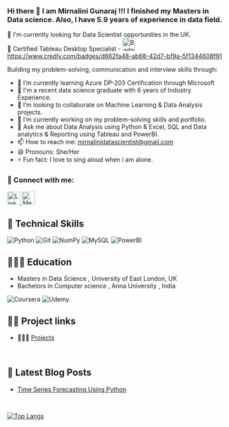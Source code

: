 ### Hi there 👋  I am Mirnalini Gunaraj !!! I finished my Masters in Data science. Also, I have 5.9 years of experience in data field. 


🎃 I'm currently looking for Data Scientist opportunities in the UK.  
💃 Certified Tableau Desktop Specialist - <a href="https://www.credly.com/badges/d662fa48-ab68-42d7-bf9a-5f1344608f91">
<img src="Images/tab.png" alt="Badge"
width="30px" height="height">
</a> https://www.credly.com/badges/d662fa48-ab68-42d7-bf9a-5f1344608f91

Building my problem-solving, communication and interview skills through: 

- 🌱 I’m currently learning Azure DP-203 Certification through Microsoft <a href="https://learn.microsoft.com/en-us/certifications/exams/dp-203"></a> 
- 💃 I'm a recent data science graduate with 6 years of Industry Experience.
- 👯 I’m looking to collaborate on Machine Learning & Data Analysis projects.
- 🔭 I’m currently working on my problem-solving skills and portfolio.
- 💬 Ask me about Data Analysis using Python & Excel, SQL and Data analytics & Reporting using Tableau and PowerBI. 
- 📫 How to reach me: mirnalinidatascientist@gmail.com
- 😄 Pronouns: She/Her
- ⚡ Fun fact: I love to sing aloud when i am alone.

### 🤝 Connect with me:
<a href="https://www.linkedin.com/in/mirnalini-gunaraj-029718242/">
<img src="Images/linkedin.png" alt="Linkedin"
width="30px" height="height">
</a> 
<a href="https://medium.com/@mirnalinidatascientist">
<img src="Images/medium.png" alt="Medium"
width="30px" height="height">
</a> 

<br>

## 💼 Technical Skills 

![Python](https://img.shields.io/badge/python-3670A1?style=for-the-badge&logo=python&logoColor=ffdd54) ![Git](https://img.shields.io/badge/git-%23F05033.svg?style=for-the-badge&logo=git&logoColor=white)  ![NumPy](https://img.shields.io/badge/numpy-%23013243.svg?style=for-the-badge&logo=numpy&logoColor=white) ![MySQL](https://img.shields.io/badge/MySQL-3670A1?style=for-the-badge&logo=python&logoColor=ffdd54) ![PowerBI](https://img.shields.io/badge/PowerBI-%23F05033.svg?style=for-the-badge&logo=git&logoColor=white) 


## 👩🏽‍💻 Education 
- Masters in Data Science , University of East London, UK
- Bachelors in Computer science , Anna University , India

![Coursera](https://img.shields.io/badge/Coursera-A435F0?style=for-the-badge&logo=Udemy&logoColor=white)  ![Udemy](https://img.shields.io/badge/Udemy-A435F0?style=for-the-badge&logo=Udemy&logoColor=white) 

##  ✍🏾 Project links

- 👩🏽‍🏫 [Projects](https://github.com/Mirnalini-gunaraj-ds/Projects) 


<br>

## 📝 Latest Blog Posts
- [Time Series Forecasting Using Python](https://medium.com/p/48779ad7db40/edit)

<br>

[![Top Langs](https://github-readme-stats.vercel.app/api/top-langs/?username=Mirnalini-gunaraj-ds&layout=compact)](https://github.com/Mirnalini-gunaraj-ds)



  
